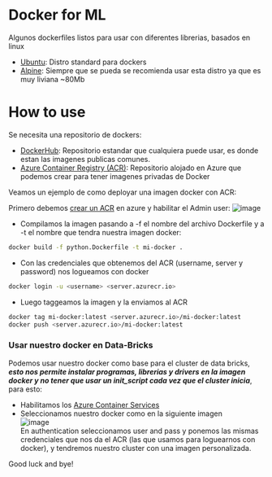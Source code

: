 # Docker for ML
Algunos dockerfiles listos para usar con diferentes librerias, basados en linux
- [Ubuntu](https://ubuntu.com/):
  Distro standard para dockers
- [Alpine](https://alpinelinux.org/): 
  Siempre que se pueda se recomienda usar esta distro ya que es muy liviana ~80Mb


# How to use
Se necesita una repositorio de dockers:
- [DockerHub](https://hub.docker.com/):
  Repositorio estandar que cualquiera puede usar, es donde estan las imagenes publicas comunes.
- [Azure Container Registry (ACR)](https://docs.microsoft.com/en-us/azure/container-registry/):
  Repositorio alojado en Azure que podemos crear para tener imagenes privadas de Docker
  
Veamos un ejemplo de como deployar una imagen docker con ACR:

Primero debemos [crear un ACR](https://docs.microsoft.com/en-us/azure/container-registry/container-registry-get-started-portal#create-a-container-registry) en azure y habilitar el Admin user:
![image](https://docs.microsoft.com/en-us/azure/container-registry/media/container-registry-authentication/auth-portal-01.png)

- Compilamos la imagen pasando a -f el nombre del archivo Dockerfile y a -t el nombre que tendra nuestra imagen docker:
``` bash
docker build -f python.Dockerfile -t mi-docker . 
```
- Con las credenciales que obtenemos del ACR (username, server y password) nos logueamos con docker
```bash
docker login -u <username> <server.azurecr.io>
```
- Luego taggeamos la imagen y la enviamos al ACR
```bash
docker tag mi-docker:latest <server.azurecr.io>/mi-docker:latest
docker push <server.azurecr.io>/mi-docker:latest
```

### Usar nuestro docker en Data-Bricks

Podemos usar nuestro docker como base para el cluster de data bricks, ***esto nos permite instalar programas, librerias y drivers 
en la imagen docker y no tener que usar un init_script cada vez que el cluster inicia***, para esto:

- Habilitamos los [Azure Container Services](https://docs.microsoft.com/es-es/azure/databricks/administration-guide/clusters/container-services)
- Seleccionamos nuestro docker como en la siguiente imagen   
![image](https://docs.microsoft.com/es-es/azure/databricks/_static/images/clusters/custom-container-azure.png)  
  En authentication seleccionamos user and pass y ponemos las mismas credenciales que nos da 
  el ACR (las que usamos para loguearnos con docker), y tendremos nuestro cluster con una imagen personalizada.
  
  
Good luck and bye!
